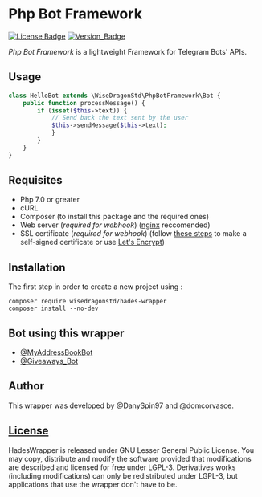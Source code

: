 # Php Bot Framework
[![License Badge](https://img.shields.io/badge/license-LGPL--3.0+-blue.svg?style=flat)]()
[![Version_Badge](https://img.shields.io/badge/version-1.0.0-yellow.svg?style=flat)]()

*Php Bot Framework* is a lightweight Framework for Telegram Bots' APIs.

## Usage
```php
class HelloBot extends \WiseDragonStd\PhpBotFramework\Bot {
    public function processMessage() {
        if (isset($this->text)) {
            // Send back the text sent by the user
            $this->sendMessage($this->text);
            }
        }
    }
}
```

## Requisites
- Php 7.0 or greater
- cURL
- Composer (to install this package and the required ones)
- Web server (*required for webhook*) ([nginx](http://nginx.org/) reccomended)
- SSL certificate (*required for webhook*) (follow [these steps](https://devcenter.heroku.com/articles/ssl-certificate-self) to make a self-signed certificate or use [Let's Encrypt](https://letsencrypt.org/))

## Installation
The first step in order to create a new project using :

```shell
composer require wisedragonstd/hades-wrapper
composer install --no-dev
```

## Bot using this wrapper
- [@MyAddressBookBot](https://telegram.me/myaddressbookbot)
- [@Giveaways_Bot](https://telegram.me/giveaways_bot)

## Author
This wrapper was developed by @DanySpin97 and @domcorvasce.

## [License](https://www.gnu.org/licenses/lgpl-3.0.en.html)
HadesWrapper is released under GNU Lesser General Public License.
You may copy, distribute and modify the software provided that modifications are described and licensed for free under LGPL-3. Derivatives works (including modifications) can only be redistributed under LGPL-3, but applications that use the wrapper don't have to be.
